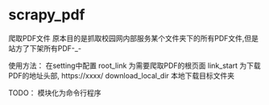 # scrapy_pdf

爬取PDF文件
原本目的是抓取校园网内部服务某个文件夹下的所有PDF文件,但是站方了下架所有PDF-_-

使用方法：
在setting中配置
root_link 为需要爬取PDF的根页面
link_start 为下载PDF的地址头部, https://xxxx/
download_local_dir 本地下载目标文件夹

TODO：
模块化为命令行程序
